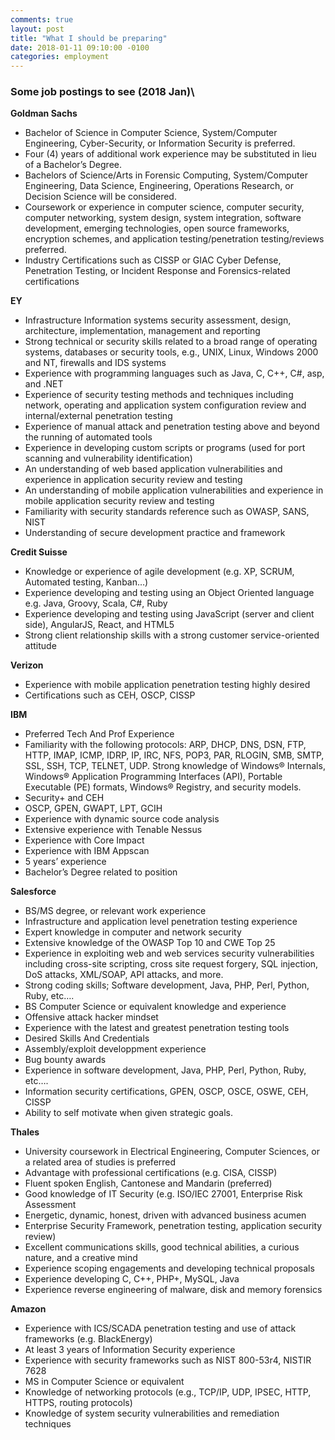 ```yaml
---
comments: true
layout: post
title: "What I should be preparing"
date: 2018-01-11 09:10:00 -0100
categories: employment
---
```

### Some job postings to see (2018 Jan)\
**Goldman Sachs**
* Bachelor of Science in Computer Science, System/Computer Engineering, Cyber-Security, or Information Security is preferred. 
* Four (4) years of additional work experience may be substituted in lieu of a Bachelor’s Degree. 
* Bachelors of Science/Arts in Forensic Computing, System/Computer Engineering, Data Science, Engineering, Operations Research, or Decision Science will be considered.
* Coursework or experience in computer science, computer security, computer networking, system design, system integration, software development, emerging technologies, open source frameworks, encryption schemes, and application testing/penetration testing/reviews preferred.
* Industry Certifications such as CISSP or GIAC Cyber Defense, Penetration Testing, or Incident Response and Forensics-related certifications

**EY**
* Infrastructure Information systems security assessment, design, architecture, implementation, management and reporting
* Strong technical or security skills related to a broad range of operating systems, databases or security tools, e.g., UNIX, Linux, Windows 2000 and NT, firewalls and IDS systems
* Experience with programming languages such as Java, C, C++, C#, asp, and .NET
* Experience of security testing methods and techniques including network, operating and application system configuration review and internal/external penetration testing
* Experience of manual attack and penetration testing above and beyond the running of automated tools
* Experience in developing custom scripts or programs (used for port scanning and vulnerability identification)
* An understanding of web based application vulnerabilities and experience in application security review and testing
* An understanding of mobile application vulnerabilities and experience in mobile application security review and testing
* Familiarity with security standards reference such as OWASP, SANS, NIST
* Understanding of secure development practice and framework

**Credit Suisse**
* Knowledge or experience of agile development (e.g. XP, SCRUM, Automated testing, Kanban…)
* Experience developing and testing using an Object Oriented language e.g. Java, Groovy, Scala, C#, Ruby
* Experience developing and testing using JavaScript (server and client side), AngularJS, React, and HTML5
* Strong client relationship skills with a strong customer service-oriented attitude

**Verizon**
* Experience with mobile application penetration testing highly desired
* Certifications such as CEH, OSCP, CISSP

**IBM**
* Preferred Tech And Prof Experience
* Familiarity with the following protocols: ARP, DHCP, DNS, DSN, FTP, HTTP, IMAP, ICMP, IDRP, IP, IRC, NFS, POP3, PAR, RLOGIN, SMB, SMTP, SSL, SSH, TCP, TELNET, UDP. Strong knowledge of Windows® Internals, Windows® Application Programming Interfaces (API), Portable Executable (PE) formats, Windows® Registry, and security models.
* Security+ and CEH
* OSCP, GPEN, GWAPT, LPT, GCIH
* Experience with dynamic source code analysis
* Extensive experience with Tenable Nessus
* Experience with Core Impact
* Experience with IBM Appscan
* 5 years’ experience
* Bachelor’s Degree related to position

**Salesforce**
* BS/MS degree, or relevant work experience
* Infrastructure and application level penetration testing experience
* Expert knowledge in computer and network security
* Extensive knowledge of the OWASP Top 10 and CWE Top 25
* Experience in exploiting web and web services security vulnerabilities including cross-site scripting, cross site request forgery, SQL injection, DoS attacks, XML/SOAP, API attacks, and more.
* Strong coding skills; Software development, Java, PHP, Perl, Python, Ruby, etc….
* BS Computer Science or equivalent knowledge and experience
* Offensive attack hacker mindset
* Experience with the latest and greatest penetration testing tools
* Desired Skills And Credentials
* Assembly/exploit developpment experience
* Bug bounty awards
* Experience in software development, Java, PHP, Perl, Python, Ruby, etc….
* Information security certifications, GPEN, OSCP, OSCE, OSWE, CEH, CISSP
* Ability to self motivate when given strategic goals.

**Thales**
* University coursework in Electrical Engineering, Computer Sciences, or a related area of studies is preferred
* Advantage with professional certifications (e.g. CISA, CISSP)
* Fluent spoken English, Cantonese and Mandarin (preferred)
* Good knowledge of IT Security (e.g. ISO/IEC 27001, Enterprise Risk Assessment
* Energetic, dynamic, honest, driven with advanced business acumen
* Enterprise Security Framework, penetration testing, application security review)
* Excellent communications skills, good technical abilities, a curious nature, and a creative mind
* Experience scoping engagements and developing technical proposals
* Experience developing C, C++, PHP+, MySQL, Java
* Experience reverse engineering of malware, disk and memory forensics

**Amazon**
* Experience with ICS/SCADA penetration testing and use of attack frameworks (e.g. BlackEnergy)
* At least 3 years of Information Security experience
* Experience with security frameworks such as NIST 800-53r4, NISTIR 7628
* MS in Computer Science or equivalent
* Knowledge of networking protocols (e.g., TCP/IP, UDP, IPSEC, HTTP, HTTPS, routing protocols)
* Knowledge of system security vulnerabilities and remediation techniques
